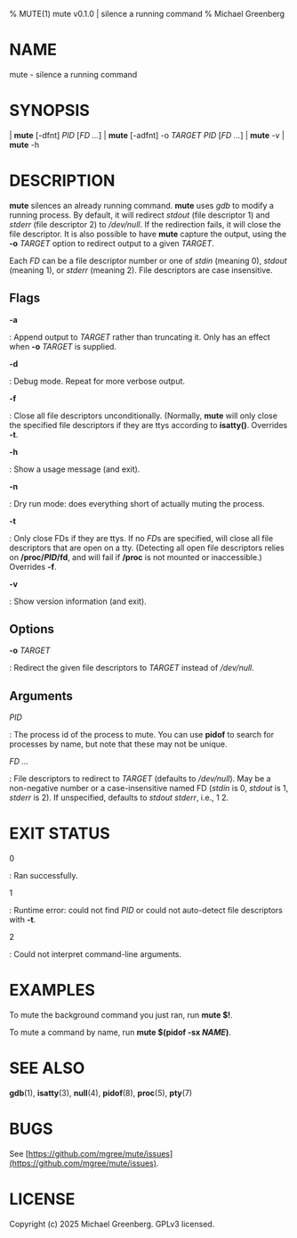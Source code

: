 % MUTE(1) mute v0.1.0 | silence a running command
% Michael Greenberg

# NAME

mute - silence a running command

# SYNOPSIS
| **mute** [-dfnt] *PID* [*FD ...*]
| **mute** [-adfnt] -o *TARGET* *PID* [*FD ...*]
| **mute** -v
| **mute** -h

# DESCRIPTION

**mute** silences an already running command. **mute** uses *gdb* to modify a running process. By default, it will redirect *stdout* (file descriptor 1) and *stderr* (file descriptor 2) to */dev/null*. If the redirection fails, it will close the file descriptor. It is also possible to have **mute** capture the output, using the **-o** *TARGET* option to redirect output to a given *TARGET*.

Each *FD* can be a file descriptor number or one of *stdin* (meaning 0), *stdout* (meaning 1), or *stderr* (meaning 2). File descriptors are case insensitive.

## Flags

**-a**

: Append output to *TARGET* rather than truncating it. Only has an effect when **-o** *TARGET* is supplied.

**-d**

: Debug mode. Repeat for more verbose output.

**-f**

: Close all file descriptors unconditionally. (Normally, **mute** will only close the specified file descriptors if they are ttys according to **isatty()**. Overrides **-t**.

**-h**

: Show a usage message (and exit).

**-n**

: Dry run mode: does everything short of actually muting the process.

**-t**

: Only close FDs if they are ttys. If no *FD*s are specified, will close all file descriptors that are open on a tty. (Detecting all open file descriptors relies on **/proc/***PID***/fd**, and will fail if **/proc** is not mounted or inaccessible.) Overrides **-f**.

**-v**

: Show version information (and exit).

## Options

**-o** *TARGET*

: Redirect the given file descriptors to *TARGET* instead of */dev/null*.

## Arguments

*PID*

: The process id of the process to mute. You can use **pidof** to search for processes by name, but note that these may not be unique.

*FD ...*

: File descriptors to redirect to *TARGET* (defaults to */dev/null*). May be a non-negative number or a case-insensitive named FD (*stdin* is 0, *stdout* is 1, *stderr* is 2). If unspecified, defaults to *stdout stderr*, i.e., 1 2.

# EXIT STATUS

0

: Ran successfully.

1

: Runtime error: could not find *PID* or could not auto-detect file descriptors with **-t**.

2

: Could not interpret command-line arguments.

# EXAMPLES

To mute the background command you just ran, run **mute $!**.

To mute a command by name, run **mute $(pidof -sx ***NAME***)**.

# SEE ALSO

**gdb**(1), **isatty**(3), **null**(4), **pidof**(8), **proc**(5), **pty**(7)

# BUGS

See
[https://github.com/mgree/mute/issues](https://github.com/mgree/mute/issues).

# LICENSE

Copyright (c) 2025 Michael Greenberg. GPLv3 licensed.
